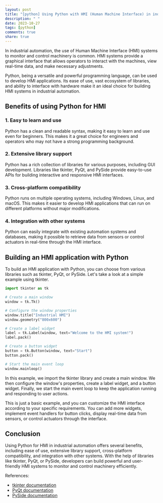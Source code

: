 ```yaml
---
layout: post
title: "[python] Using Python with HMI (Human Machine Interface) in industrial automation"
description: " "
date: 2023-10-27
tags: [python]
comments: true
share: true
---
```


In industrial automation, the use of Human Machine Interface (HMI) systems to monitor and control machinery is common. HMI systems provide a graphical interface that allows operators to interact with the machines, view real-time data, and make necessary adjustments.

Python, being a versatile and powerful programming language, can be used to develop HMI applications. Its ease of use, vast ecosystem of libraries, and ability to interface with hardware make it an ideal choice for building HMI systems in industrial automation.

## Benefits of using Python for HMI

### 1. Easy to learn and use
Python has a clean and readable syntax, making it easy to learn and use even for beginners. This makes it a great choice for engineers and operators who may not have a strong programming background.

### 2. Extensive library support
Python has a rich collection of libraries for various purposes, including GUI development. Libraries like tkinter, PyQt, and PySide provide easy-to-use APIs for building interactive and responsive HMI interfaces.

### 3. Cross-platform compatibility
Python runs on multiple operating systems, including Windows, Linux, and macOS. This makes it easier to develop HMI applications that can run on different platforms without major modifications.

### 4. Integration with other systems
Python can easily integrate with existing automation systems and databases, making it possible to retrieve data from sensors or control actuators in real-time through the HMI interface.

## Building an HMI application with Python

To build an HMI application with Python, you can choose from various libraries such as tkinter, PyQt, or PySide. Let's take a look at a simple example using tkinter.

```python
import tkinter as tk

# Create a main window
window = tk.Tk()

# Configure the window properties
window.title("Industrial HMI")
window.geometry("800x600")

# Create a label widget
label = tk.Label(window, text="Welcome to the HMI system!")
label.pack()

# Create a button widget
button = tk.Button(window, text="Start")
button.pack()

# Start the main event loop
window.mainloop()
```

In this example, we import the tkinter library and create a main window. We then configure the window's properties, create a label widget, and a button widget. Finally, we start the main event loop to keep the application running and responding to user actions.

This is just a basic example, and you can customize the HMI interface according to your specific requirements. You can add more widgets, implement event handlers for button clicks, display real-time data from sensors, or control actuators through the interface.

## Conclusion

Using Python for HMI in industrial automation offers several benefits, including ease of use, extensive library support, cross-platform compatibility, and integration with other systems. With the help of libraries like tkinter, PyQt, or PySide, developers can build powerful and user-friendly HMI systems to monitor and control machinery efficiently.

References:
- [tkinter documentation](https://docs.python.org/3/library/tkinter.html)
- [PyQt documentation](https://www.riverbankcomputing.com/static/Docs/PyQt5/)
- [PySide documentation](https://doc.qt.io/qtforpython/)